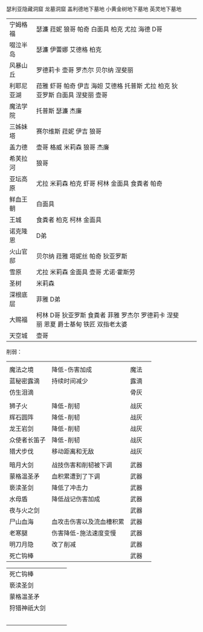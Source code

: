 
瑟利亚隐藏洞窟
龙墓洞窟
盖利德地下墓地
小黄金树地下墓地
英灵地下墓地


|       |                                                 |     |     |
| :---- | :---------------------------------------------- | :-- | --- |
| 宁姆格福  | 瑟濂 菈妮 狼哥 帕奇 白面具 柏克 尤拉 海德 D哥                     |     |     |
| 啜泣半岛  | 瑟濂 伊蕾娜 艾德格 柏克                                   |     |     |
| 风暴山丘  | 罗德莉卡 壶哥 罗杰尔 贝尔纳 涅斐丽                             |     |     |
| 利耶尼亚湖 | 菈雅 虾哥 帕奇 伊吉 海妲 艾德格 托普斯 尤拉 柏克 狄亚罗斯 白面具 涅斐丽 壶哥    |     |     |
| 魔法学院  | 托普斯 瑟濂 杰廉                                       |     |     |
| 三姊妹塔  | 赛尔维斯 菈妮 伊吉 狼哥                                   |     |     |
| 盖力德   | 壶哥 格威 米莉森 狼哥 杰廉                                 |     |     |
| 希芙拉河  | 狼哥                                              |     |     |
| 亚坛高原  | 尤拉 米莉森 柏克 虾哥 柯林 金面具 食粪者 帕奇                      |     |     |
| 鲜血王朝  | 白面具                                             |     |     |
| 王城    | 食粪者 柏克 柯林 金面具                                   |     |     |
| 诺克隆恩  | D弟                                              |     |     |
| 火山官邸  | 贝尔纳 菈雅 塔妮丝 帕奇 狄亚罗斯                              |     |     |
| 雪原    | 尤拉 米莉森 金面具 壶哥 尤诺·霍斯劳                            |     |     |
| 圣树    | 米莉森                                             |     |     |
| 深根底层  | 菲雅 D弟                                           |     |     |
| 大赐福   | 柯林 D哥 狄亚罗斯 食粪者 菲雅 罗杰尔 罗德莉卡 涅斐丽 恩夏 爵士基甸 铁匠 双指老太婆 |     |     |
| 天空城   | 壶哥                                              |     |     |


削弱：

|        |              |     |     |
| :----- | :----------- | :-- | --- |
|        |              |     |     |
| 魔法之境   | 降低-伤害加成      | 魔法  |     |
| 蓝秘密露滴  | 持续时间减少       | 露滴  |     |
| 仿生泪滴   |              | 骨灰  |     |
|        |              |     |     |
| 狮子火    | 降低-削韧        | 战灰  |     |
| 辉石圆阵   | 降低-削韧        | 战灰  |     |
| 龙王岩剑   | 降低-削韧        | 战灰  |     |
| 众使者长笛子 | 降低-削韧        | 战灰  |     |
| 猎犬步伐   | 移动距离和无敌      | 战灰  |     |
|        |              |     |     |
| 暗月大剑   | 战技伤害和削韧被下调   | 武器  |     |
| 蒙格温圣矛  | 血积累遭到了下调     | 武器  |     |
| 亵渎圣剑   | 降低了冲击力       | 武器  |     |
| 水母盾    | 降低战记伤害加成     | 武器  |     |
| 夜与火之剑  |              | 武器  |     |
| 尸山血海   | 血攻击伤害以及流血槽积累 | 武器  |     |
| 老寒腿    | 伤害降低-施法速度变慢  | 武器  |     |
| 明刀月隐   | 改了削减         | 武器  |     |
| 死亡钩棒   |              | 武器  |     |

|        |     |     |     |
| :----- | :-- | :-- | --- |
| 死亡钩棒   |     |     |     |
| 亵渎圣剑   |     |     |     |
| 蒙格温圣矛  |     |     |     |
| 狩猎神祇大剑 |     |     |     |
|        |     |     |     |
|        |     |     |     |
|        |     |     |     |
|        |     |     |     |
|        |     |     |     |